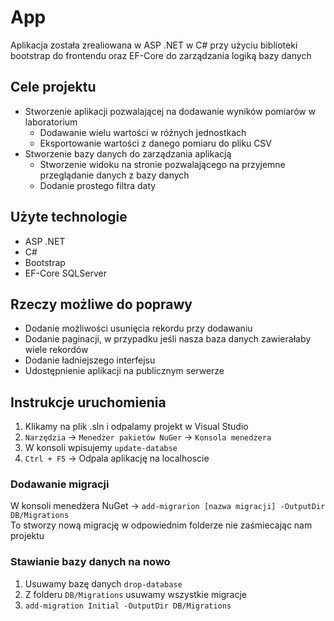 # App
Aplikacja została zrealiowana w ASP .NET w C# przy użyciu biblioteki bootstrap do frontendu oraz EF-Core do zarządzania logiką bazy danych

## Cele projektu
- Stworzenie aplikacji pozwalającej na dodawanie wyników pomiarów w laboratorium
  + Dodawanie wielu wartości w różnych jednostkach
  + Eksportowanie wartości z danego pomiaru do pliku CSV
- Stworzenie bazy danych do zarządzania aplikacją
    + Stworzenie widoku na stronie pozwalającego na przyjemne przeglądanie danych z bazy danych
    + Dodanie prostego filtra daty

 ## Użyte technologie
 - ASP .NET
 - C#
 - Bootstrap
 - EF-Core SQLServer

## Rzeczy możliwe do poprawy
- Dodanie możliwości usunięcia rekordu przy dodawaniu
- Dodanie paginacji, w przypadku jeśli nasza baza danych zawierałaby wiele rekordów
- Dodanie ładniejszego interfejsu
- Udostępnienie aplikacji na publicznym serwerze

## Instrukcje uruchomienia
 1. Klikamy na plik .sln i odpalamy projekt  w Visual Studio
 2. `Narzędzia` -> `Menedżer pakietów NuGer` -> `Konsola menedżera`
 3. W konsoli wpisujemy `update-databse`
 4. `Ctrl + F5` -> Odpala aplikację na localhoscie
### Dodawanie migracji
W konsoli menedżera NuGet -> `add-migrarion [nazwa migracji] -OutputDir DB/Migrations`  
To stworzy nową migrację w odpowiednim folderze nie zaśmiecając nam projektu
### Stawianie bazy danych na nowo
1. Usuwamy bazę danych `drop-database`
2. Z folderu `DB/Migrations` usuwamy wszystkie migracje
3. `add-migration Initial -OutputDir DB/Migrations`

